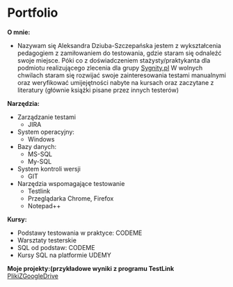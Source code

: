 # Portfolio
**O mnie:**
  * Nazywam się Aleksandra Dziuba-Szczepańska jestem z wykształcenia pedagogiem
  z zamiłowaniem do testowania, gdzie staram się odnaleźć swoje miejsce.
  Póki co z doświadczeniem stażysty/praktykanta dla podmiotu realizującego zlecenia dla grupy [Sygnity.pl](https://www.sygnity.pl)
  W wolnych chwilach staram się rozwijać swoje zainteresowania testami manualnymi oraz weryfikować umijejętności nabyte 
  na kursach oraz zaczytane z literatury (głównie książki pisane przez innych testerów)
  
**Narzędzia:**
* Zarządzanie testami
  * JIRA
* System operacyjny:
  * Windows
* Bazy danych:
  * MS-SQL
  * My-SQL
* System kontroli wersji
  * GIT
* Narzędzia wspomagające testowanie
  * Testlink
  * Przeglądarka Chrome, Firefox
  * Notepad++
  

**Kursy:**
 * Podstawy testowania w praktyce: CODEME
 * Warsztaty testerskie
 * SQL od podstaw: CODEME
 * Kursy SQL na platformie UDEMY
  
**Moje projekty:(przykładowe wyniki z programu TestLink**
[PlikiZGoogleDrive](https://drive.google.com/drive/folders/1iBctiqfPV3il9JpWVLfTC-GxcfpQAZnB?usp=sharing)

